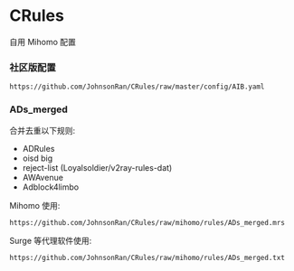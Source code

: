 # CRules

自用 Mihomo 配置
### 社区版配置
```shell
https://github.com/JohnsonRan/CRules/raw/master/config/AIB.yaml
```

### ADs_merged
合并去重以下规则:
- ADRules
- oisd big
- reject-list (Loyalsoldier/v2ray-rules-dat)
- AWAvenue
- Adblock4limbo

Mihomo 使用:
```shell
https://github.com/JohnsonRan/CRules/raw/mihomo/rules/ADs_merged.mrs
```

Surge 等代理软件使用:
```shell
https://github.com/JohnsonRan/CRules/raw/mihomo/rules/ADs_merged.txt
```